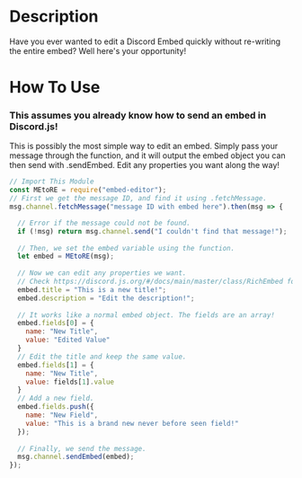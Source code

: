 # Description
Have you ever wanted to edit a Discord Embed quickly without re-writing the entire embed? Well here's your opportunity!

# How To Use
### This assumes you already know how to send an embed in Discord.js!
This is possibly the most simple way to edit an embed. Simply pass your message through the function, and it will output the embed object you can then send with .sendEmbed. Edit any properties you want along the way!

```javascript
// Import This Module
const MEtoRE = require("embed-editor");
// First we get the message ID, and find it using .fetchMessage.
msg.channel.fetchMessage("message ID with embed here").then(msg => {

  // Error if the message could not be found.
  if (!msg) return msg.channel.send("I couldn't find that message!");
  
  // Then, we set the embed variable using the function.
  let embed = MEtoRE(msg);
  
  // Now we can edit any properties we want. 
  // Check https://discord.js.org/#/docs/main/master/class/RichEmbed for more information.
  embed.title = "This is a new title!";
  embed.description = "Edit the description!";
  
  // It works like a normal embed object. The fields are an array!
  embed.fields[0] = {
    name: "New Title",
    value: "Edited Value"
  }
  // Edit the title and keep the same value.
  embed.fields[1] = {
    name: "New Title",
    value: fields[1].value
  }
  // Add a new field.
  embed.fields.push({
    name: "New Field",
    value: "This is a brand new never before seen field!"
  });
  
  // Finally, we send the message.
  msg.channel.sendEmbed(embed);
});
```
